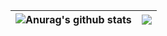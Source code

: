 
| <img align="center" src="https://github-readme-stats.vercel.app/api?username=xujiujiu&show_icons=true&include_all_commits=true&theme=buefy&hide_border=true" alt="Anurag's github stats" /> | <img align="center" src="https://github-readme-stats.vercel.app/api/top-langs/?username=xujiujiu&layout=compact&theme=buefy&hide_border=true" /> |
| ------------- | ------------- |


<!---
xujiujiu/xujiujiu is a ✨ special ✨ repository because its `README.md` (this file) appears on your GitHub profile.
You can click the Preview link to take a look at your changes.
--->
